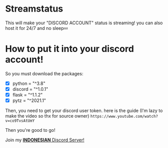 # Streamstatus
This will make your "DISCORD ACCOUNT" status is streaming! you can also host it for 24/7 and no sleep💤

# How to put it into your discord account!
So you must download the packages:

- [x] python = "^3.8"
- [x] discord = "^1.0.1"
- [x] flask = "^1.1.2"
- [x] pytz = "^2021.1"

Then, you need to get your discord user token. here is the guide (I'm lazy to make the video so thx for source owner)
`https://www.youtube.com/watch?v=co9TvsAtUmY`

Then you're good to go!

Join my [**INDONESIAN** Discord Server!](https://bit.ly/skwhdc)

